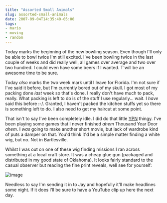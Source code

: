 ```yaml
---
title: "Assorted Small Animals"
slug: assorted-small-animals
date: 2007-09-04T14:35:40-05:00
tags:
- mario
- moving
- random
---
```

Today marks the beginning of the new bowling season. Even though I'll only be able to bowl twice I'm still excited. I've been bowling twice in the last couple of weeks and did really well, all games over average and two over two hundred. I could even have some beers if I wanted. T'will be an awesome time to be sure.

Today _also_ marks the two week mark until I leave for Florida. I'm not sure if I've said it before, but I'm currently bored out of my skull. I got most of my packing done _last_ week so that's done. I really don't have much to pack, really. What packing is left to do is of the stuff I use regularly... wait. I _have_ said this before :-/. Granted, I haven't packed the kitchen stuffs yet so there is something left to do. I also need to get my haircut at some point.

That isn't to say I've been completely idle. I did do that little [YPN](http://www.dxprog.com/ypn/index.html) thingy. I've been playing some games that I never finished *ahem* Thousand Year Door *ahem*. I _was_ going to make another short movie, but lack of wardrobe kind of puts a damper on that. You'd think it'd be a simple matter finding a white wig, but no. Not in Bartlesville.

Whilst I was out on one of these wig finding missions I ran across something at a local craft store. It was a cheap glue gun (packaged and distributed in my good state of Oklahoma). It looks fairly standard to the casual observer but reading the fine print reveals, well see for yourself:

![](http://www.dxprog.com/pics/headlines.jpg "image")

Needless to say I'm sending it in to Jay and hopefully it'll make headlines some night. If it does I'll be sure to have a YouTube clip up here the next day.


